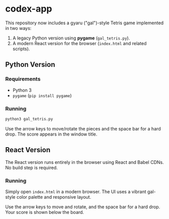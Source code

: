 # codex-app

This repository now includes a gyaru ("gal")-style Tetris game implemented in two ways:

1. A legacy Python version using **pygame** (`gal_tetris.py`).
2. A modern React version for the browser (`index.html` and related scripts).

## Python Version

### Requirements
- Python 3
- `pygame` (`pip install pygame`)

### Running
```bash
python3 gal_tetris.py
```
Use the arrow keys to move/rotate the pieces and the space bar for a hard drop. The score appears in the window title.

## React Version

The React version runs entirely in the browser using React and Babel CDNs. No build step is required.

### Running
Simply open `index.html` in a modern browser. The UI uses a vibrant gal-style color palette and responsive layout.

Use the arrow keys to move and rotate, and the space bar for a hard drop. Your score is shown below the board.
